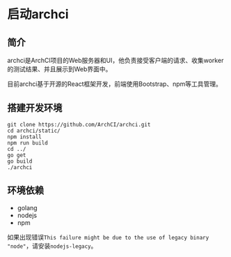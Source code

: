 # 启动archci

## 简介

archci是ArchCI项目的Web服务器和UI，他负责接受客户端的请求、收集worker的测试结果、并且展示到Web界面中。

目前archci基于开源的React框架开发，前端使用Bootstrap、npm等工具管理。


## 搭建开发环境

```
git clone https://github.com/ArchCI/archci.git
cd archci/static/
npm install
npm run build
cd ../
go get
go build
./archci
```

## 环境依赖

* golang
* nodejs
* npm

如果出现错误`This failure might be due to the use of legacy binary "node"`，请安装`nodejs-legacy`。